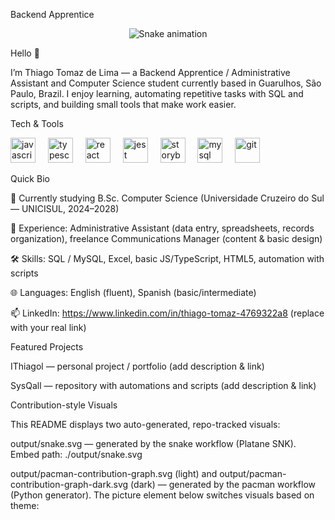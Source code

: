 Backend Apprentice
<p align="center"> <img src="./output/snake.svg" alt="Snake animation" /> </p>
<div align="center">

</div>
Hello 👋

I’m Thiago Tomaz de Lima — a Backend Apprentice / Administrative Assistant and Computer Science student currently based in Guarulhos, São Paulo, Brazil.
I enjoy learning, automating repetitive tasks with SQL and scripts, and building small tools that make work easier.

Tech & Tools
<p align="left"> <img src="https://cdn.jsdelivr.net/gh/devicons/devicon/icons/javascript/javascript-original.svg" height="40" alt="javascript" /> <img width="12" /> <img src="https://cdn.jsdelivr.net/gh/devicons/devicon/icons/typescript/typescript-original.svg" height="40" alt="typescript" /> <img width="12" /> <img src="https://cdn.jsdelivr.net/gh/devicons/devicon/icons/react/react-original.svg" height="40" alt="react" /> <img width="12" /> <img src="https://cdn.jsdelivr.net/gh/devicons/devicon/icons/jest/jest-plain.svg" height="40" alt="jest" /> <img width="12" /> <img src="https://cdn.jsdelivr.net/gh/devicons/devicon/icons/storybook/storybook-original.svg" height="40" alt="storybook" /> <img width="12" /> <img src="https://cdn.jsdelivr.net/gh/devicons/devicon/icons/mysql/mysql-original.svg" height="40" alt="mysql" /> <img width="12" /> <img src="https://cdn.jsdelivr.net/gh/devicons/devicon/icons/git/git-original.svg" height="40" alt="git" /> </p>
Quick Bio

🔭 Currently studying B.Sc. Computer Science (Universidade Cruzeiro do Sul — UNICISUL, 2024–2028)

💼 Experience: Administrative Assistant (data entry, spreadsheets, records organization), freelance Communications Manager (content & basic design)

🛠️ Skills: SQL / MySQL, Excel, basic JS/TypeScript, HTML5, automation with scripts

🌐 Languages: English (fluent), Spanish (basic/intermediate)

📫 LinkedIn: https://www.linkedin.com/in/thiago-tomaz-4769322a8 (replace with your real link)

Featured Projects

IThiagol — personal project / portfolio (add description & link)

SysQall — repository with automations and scripts (add description & link)

Contribution-style Visuals

This README displays two auto-generated, repo-tracked visuals:

output/snake.svg — generated by the snake workflow (Platane SNK).
Embed path: ./output/snake.svg

output/pacman-contribution-graph.svg (light) and
output/pacman-contribution-graph-dark.svg (dark) — generated by the pacman workflow (Python generator).
The picture element below switches visuals based on theme:
